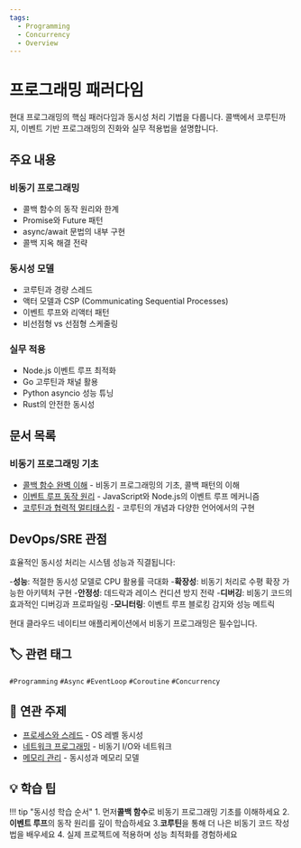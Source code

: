 ```yaml
---
tags:
  - Programming
  - Concurrency
  - Overview
---
```


# 프로그래밍 패러다임

현대 프로그래밍의 핵심 패러다임과 동시성 처리 기법을 다룹니다. 콜백에서 코루틴까지, 이벤트 기반 프로그래밍의 진화와 실무 적용법을 설명합니다.

## 주요 내용

### 비동기 프로그래밍

- 콜백 함수의 동작 원리와 한계
- Promise와 Future 패턴
- async/await 문법의 내부 구현
- 콜백 지옥 해결 전략

### 동시성 모델

- 코루틴과 경량 스레드
- 액터 모델과 CSP (Communicating Sequential Processes)
- 이벤트 루프와 리액터 패턴
- 비선점형 vs 선점형 스케줄링

### 실무 적용

- Node.js 이벤트 루프 최적화
- Go 고루틴과 채널 활용
- Python asyncio 성능 튜닝
- Rust의 안전한 동시성

## 문서 목록

### 비동기 프로그래밍 기초

- [콜백 함수 완벽 이해](callback.md) - 비동기 프로그래밍의 기초, 콜백 패턴의 이해
- [이벤트 루프 동작 원리](event-loop.md) - JavaScript와 Node.js의 이벤트 루프 메커니즘
- [코루틴과 협력적 멀티태스킹](coroutine.md) - 코루틴의 개념과 다양한 언어에서의 구현

## DevOps/SRE 관점

효율적인 동시성 처리는 시스템 성능과 직결됩니다:

-**성능**: 적절한 동시성 모델로 CPU 활용률 극대화
-**확장성**: 비동기 처리로 수평 확장 가능한 아키텍처 구현
-**안정성**: 데드락과 레이스 컨디션 방지 전략
-**디버깅**: 비동기 코드의 효과적인 디버깅과 프로파일링
-**모니터링**: 이벤트 루프 블로킹 감지와 성능 메트릭

현대 클라우드 네이티브 애플리케이션에서 비동기 프로그래밍은 필수입니다.

## 🏷️ 관련 태그

`#Programming` `#Async` `#EventLoop` `#Coroutine` `#Concurrency`

## 🔗 연관 주제

- [프로세스와 스레드](../process/index.md) - OS 레벨 동시성
- [네트워크 프로그래밍](../network/index.md) - 비동기 I/O와 네트워크
- [메모리 관리](../memory/index.md) - 동시성과 메모리 모델

## 💡 학습 팁

!!! tip "동시성 학습 순서"
    1. 먼저**콜백 함수**로 비동기 프로그래밍 기초를 이해하세요
    2.**이벤트 루프**의 동작 원리를 깊이 학습하세요
    3.**코루틴**을 통해 더 나은 비동기 코드 작성법을 배우세요
    4. 실제 프로젝트에 적용하며 성능 최적화를 경험하세요
